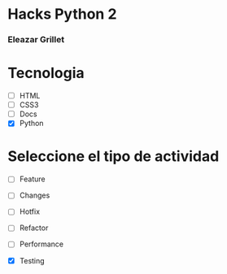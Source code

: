 # Hacks Python 2
### Eleazar Grillet

# Tecnologia
- [ ] HTML
- [ ] CSS3 
- [ ] Docs
- [x] Python

# Seleccione el tipo de actividad
- [ ] Feature
- [ ] Changes
- [ ] Hotfix
- [ ] Refactor
- [ ] Performance
- [x] Testing



